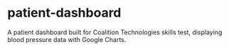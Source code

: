 # patient-dashboard
A patient dashboard built for Coalition Technologies skills test, displaying blood pressure data with Google Charts.
